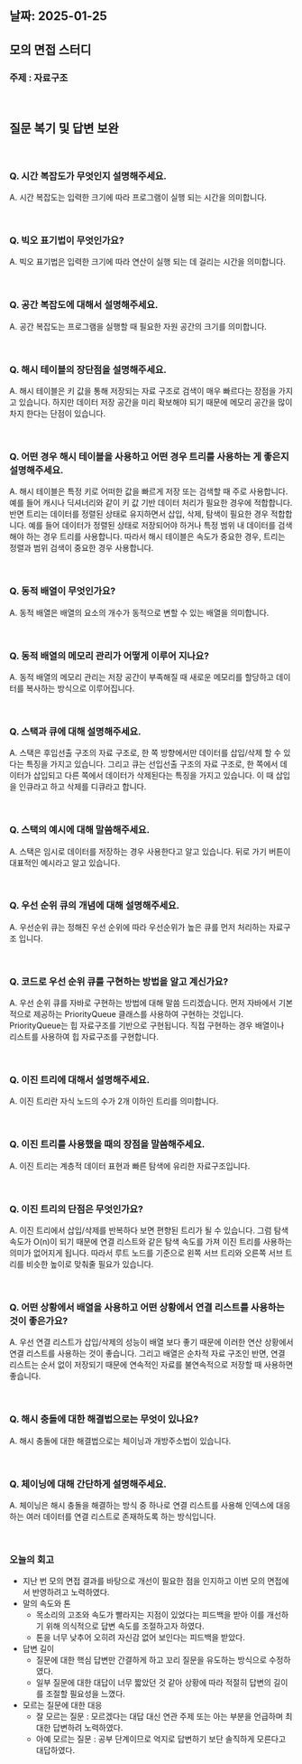 ## 날짜: 2025-01-25

## 모의 면접 스터디

### 주제 : 자료구조



<br>

## 질문 복기 및 답변 보완



<br>


### Q. 시간 복잡도가 무엇인지 설명해주세요. 
A. 시간 복잡도는 입력한 크기에 따라 프로그램이 실행 되는 시간을 의미합니다. 


<br>


### Q. 빅오 표기법이 무엇인가요? 
A. 빅오 표기법은 입력한 크기에 따라 연산이 실행 되는 데 걸리는 시간을 의미합니다. 

<br>


### Q. 공간 복잡도에 대해서 설명해주세요. 
A. 공간 복잡도는 프로그램을 실행할 때 필요한 자원 공간의 크기를 의미합니다. 


<br>


### Q. 해시 테이블의 장단점을 설명해주세요. 
A. 해시 테이블은 키 값을 통해 저장되는 자료 구조로 검색이 매우 빠르다는 장점을 가지고 있습니다. 
하지만 데이터 저장 공간을 미리 확보해야 되기 때문에 메모리 공간을 많이 차지 한다는 단점이 있습니다. 


<br>


### Q. 어떤 경우 해시 테이블을 사용하고 어떤 경우 트리를 사용하는 게 좋은지 설명해주세요. 
A. 해시 테이블은 특정 키로 어떠한 값을 빠르게 저장 또는 검색할 때 주로 사용합니다. 
예를 들어 캐시나 딕셔너리와 같이 키 값 기반 데이터 처리가 필요한 경우에 적합합니다. 
반면 트리는 데이터를 정렬된 상태로 유지하면서 삽입, 삭제, 탐색이 필요한 경우 적합합니다. 
예를 들어 데이터가 정렬된 상태로 저장되어야 하거나 특정 범위 내 데이터를 검색해야 하는 경우 트리를 사용합니다. 
따라서 해시 테이블은 속도가 중요한 경우, 트리는 정렬과 범위 검색이 중요한 경우 사용합니다. 




<br>


### Q. 동적 배열이 무엇인가요? 
A. 동적 배열은 배열의 요소의 개수가 동적으로 변할 수 있는 배열을 의미합니다. 


<br>


### Q. 동적 배열의 메모리 관리가 어떻게 이루어 지나요? 
A. 동적 배열의 메모리 관리는 저장 공간이 부족해질 때 새로운 메모리를 할당하고 데이터를 복사하는 방식으로 이루어집니다. 



<br>


### Q. 스택과 큐에 대해 설명해주세요. 
A. 스택은 후입선출 구조의 자료 구조로, 한 쪽 방향에서만 데이터를 삽입/삭제 할 수 있다는 특징을 가지고 있습니다. 
그리고 큐는 선입선출 구조의 자료 구조로, 한 쪽에서 데이터가 삽입되고 다른 쪽에서 데이터가 삭제된다는 특징을 가지고 있습니다.
이 때 삽입을 인큐라고 하고 삭제를 디큐라고 합니다. 


<br>


### Q. 스택의 예시에 대해 말씀해주세요. 
A. 스택은 임시로 데이터를 저장하는 경우 사용한다고 알고 있습니다. 뒤로 가기 버튼이 대표적인 예시라고 알고 있습니다. 


<br>


### Q. 우선 순위 큐의 개념에 대해 설명해주세요. 
A. 우선순위 큐는 정해진 우선 순위에 따라 우선순위가 높은 큐를 먼저 처리하는 자료구조 입니다. 


<br>


### Q. 코드로 우선 순위 큐를 구현하는 방법을 알고 계신가요? 
A. 우선 순위 큐를 자바로 구현하는 방법에 대해 말씀 드리겠습니다. 먼저 자바에서 기본적으로 제공하는 PriorityQueue 클래스를
사용하여 구현하는 것입니다. PriorityQueue는 힙 자료구조를 기반으로 구현됩니다.
직접 구현하는 경우 배열이나 리스트를 사용하여 힙 자료구조를 구현합니다. 


<br>


### Q. 이진 트리에 대해서 설명해주세요.
A. 이진 트리란 자식 노드의 수가 2개 이하인 트리를 의미합니다. 


<br>


### Q. 이진 트리를 사용했을 때의 장점을 말씀해주세요. 
A. 이진 트리는 계층적 데이터 표현과 빠른 탐색에 유리한 자료구조입니다.  


<br>


### Q. 이진 트리의 단점은 무엇인가요? 
A. 이진 트리에서 삽입/삭제를 반복하다 보면 편향된 트리가 될 수 있습니다.
그럼 탐색 속도가 O(n)이 되기 때문에 연결 리스트와 같은 탐색 속도를 가져 이진 트리를 사용하는 의미가 없어지게 됩니다. 
따라서 루트 노드를 기준으로 왼쪽 서브 트리와 오른쪽 서브 트리를 비슷한 높이로 맞춰줄 필요가 있습니다. 


<br>



### Q. 어떤 상황에서 배열을 사용하고 어떤 상황에서 연결 리스트를 사용하는 것이 좋은가요? 
A. 우선 연결 리스트가 삽입/삭제의 성능이 배열 보다 좋기 때문에 이러한 연산 상황에서 연결 리스트를 사용하는 것이 좋습니다.
그리고 배열은 순차적 자료 구조인 반면, 연결 리스트는 순서 없이 저장되기 때문에 연속적인 자료를 불연속적으로 저장할 때 사용하면 좋습니다. 


<br>



### Q. 해시 충돌에 대한 해결법으로는 무엇이 있나요? 
A. 해시 충돌에 대한 해결법으로는 체이닝과 개방주소법이 있습니다. 


<br>



### Q. 체이닝에 대해 간단하게 설명해주세요. 
A. 체이닝은 해시 충돌을 해결하는 방식 중 하나로 연결 리스트를 사용해 인덱스에 대응하는 
여러 데이터를 연결 리스트로 존재하도록 하는 방식입니다. 


<br>


### 오늘의 회고
- 지난 번 모의 면접 결과를 바탕으로 개선이 필요한 점을 인지하고 이번 모의 면접에서 반영하려고 노력하였다.
- 말의 속도와 톤 
  - 목소리의 고조와 속도가 빨라지는 지점이 있었다는 피드백을 받아 이를 개선하기 위해 의식적으로 답변 속도를 조절하고자 하였다. 
  - 톤을 너무 낮추어 오히려 자신감 없어 보인다는 피드백을 받았다.  
- 답변 길이
  - 질문에 대한 핵심 답변만 간결하게 하고 꼬리 질문을 유도하는 방식으로 수정하였다. 
  - 일부 질문에 대한 대답이 너무 짧았던 것 같아 상황에 따라 적절히 답변의 길이를 조절할 필요성을 느꼈다. 
- 모르는 질문에 대한 대응
  - 잘 모르는 질문 : 모르겠다는 대답 대신 연관 주제 또는 아는 부분을 언급하며 최대한 답변하려 노력하였다. 
  - 아예 모르는 질문 : 공부 단계이므로 억지로 답변하기 보단 솔직하게 모른다고 대답하였다. 



<br>
